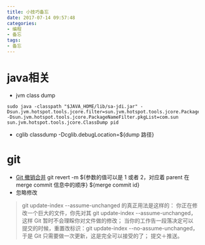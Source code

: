 ```yaml
---
title: 小技巧备忘
date: 2017-07-14 09:57:48
categories: 
- 编程
- 备忘
tags:
- 备忘
---
```


# java相关
* jvm class dump
```
sudo java -classpath "$JAVA_HOME/lib/sa-jdi.jar" -Dsun.jvm.hotspot.tools.jcore.filter=sun.jvm.hotspot.tools.jcore.PackageNameFilter -Dsun.jvm.hotspot.tools.jcore.PackageNameFilter.pkgList=com.sun  sun.jvm.hotspot.tools.jcore.ClassDump pid
```
* cglib classdump
-Dcglib.debugLocation=${dump 路径}

<!-- more-->

# git
* [Git 撤销合并](http://blog.psjay.com/posts/git-revert-merge-commit/)
git revert -m ${参数的值可以是 1 或者 2，对应着 parent 在 merge commit 信息中的顺序} ${merge commit id}
* 忽略修改
> git update-index --assume-unchanged 的真正用法是这样的：
> 你正在修改一个巨大的文件，你先对其 git update-index --assume-unchanged，这样 Git 暂时不会理睬你对文件做的修改；
当你的工作告一段落决定可以提交的时候，重置改标识：git update-index --no-assume-unchanged，于是 Git 只需要做一次更新，这是完全可以接受的了；
> 提交＋推送。